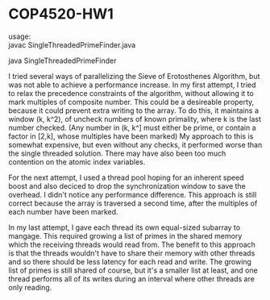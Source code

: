 # COP4520-HW1


usage: <br>
javac SingleThreadedPrimeFinder.java 

java SingleThreadedPrimeFinder



I tried several ways of parallelizing the Sieve of Erotosthenes Algorithm, but was not able to achieve a performance increase. 
In my first attempt, I tried to relax the precedence constraints of the algorithm, without allowing it to mark multiples of composite number. This could be a desireable property, because it could prevent extra writing to the array. To do this, it maintains a window
(k, k^2), of uncheck numbers of known primality, where k is the last number checked. (Any number in (k, k^] must either be prime, or contain a factor in [2,k], whose multiples have been marked) My approach to this is somewhat expensive, but even without any checks, it performed worse than the single threaded solution. There may have also been too much contention on the atomic 
index variables. <br>

For the next attempt, I used a thread pool hoping for an inherent speed boost and also deciced to drop the synchronization window to save the overhead. I didn't notice any performance difference. This approach is still correct because the array is traversed a second time, after the multiples of each number have been marked. 

In my last attempt, I gave each thread its own equal-sized subarray to mangage. This required growing a list of primes in the shared memory which the receiving threads would read from. The benefit to this approach is that the threads wouldn't have to share their memory with other threads and so there should be less latency for each read and write. The growing list of primes is still shared of course, but it's a smaller list at least, and one thread performs all of its writes during an interval where other threads are only reading. 
